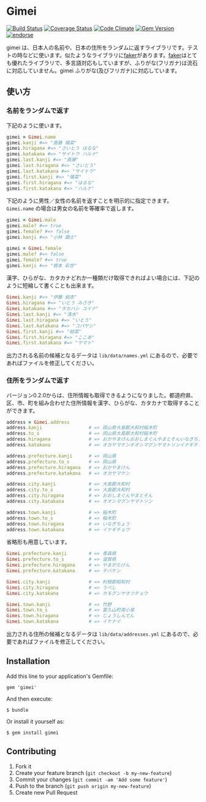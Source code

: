 # Gimei

[![Build Status](https://travis-ci.org/willnet/gimei.png)](https://travis-ci.org/willnet/gimei)
[![Coverage Status](https://coveralls.io/repos/willnet/gimei/badge.png)](https://coveralls.io/r/willnet/gimei)
[![Code Climate](https://codeclimate.com/github/willnet/gimei/badges/gpa.svg)](https://codeclimate.com/github/willnet/gimei)
[![Gem Version](https://badge.fury.io/rb/gimei.png)](http://badge.fury.io/rb/gimei)
[![endorse](https://api.coderwall.com/willnet/endorsecount.png)](https://coderwall.com/willnet)

gimei は、日本人の名前や、日本の住所をランダムに返すライブラリです。テストの時などに使います。似たようなライブラリに[faker](https://github.com/stympy/faker)があります。[faker](https://github.com/stympy/faker)はとても優れたライブラリで、多言語対応もしていますが、ふりがな(フリガナ)は流石に対応していません。gimei ふりがな(及びフリガナ)に対応しています。


## 使い方

### 名前をランダムで返す

下記のように使います。

```ruby
gimei = Gimei.name
gimei.kanji #=> "斎藤 陽菜"
gimei.hiragana #=> "さいとう はるな"
gimei.katakana #=> "サイトウ ハルナ"
gimei.last.kanji #=> "斎藤"
gimei.last.hiragana #=> "さいとう"
gimei.last.katakana #=> "サイトウ"
gimei.first.kanji #=> "陽菜"
gimei.first.hiragana #=> "はるな"
gimei.first.katakana #=> "ハルナ"
```

下記のように男性／女性の名前を返すことを明示的に指定できます。`Gimei.name` の場合は男女の名前を等確率で返します。

```ruby
gimei = Gimei.male
gimei.male? #=> true
gimei.female? #=> false
gimei.kanji #=> "小林 顕士"

gimei = Gimei.female
gimei.male? #=> false
gimei.female? #=> true
gimei.kanji #=> "根本 彩世"
```

漢字、ひらがな、カタカナどれか一種類だけ取得できればよい場合には、下記のように短縮して書くことも出来ます。

```ruby
Gimei.kanji #=> "伊藤 結衣"
Gimei.hiragana #=> "いとう みさき"
Gimei.katakana #=> "タカハシ ユイナ"
Gimei.last.kanji #=> "清水"
Gimei.last.hiragana #=> "いとう"
Gimei.last.katakana #=> "コバヤシ"
Gimei.first.kanji #=> "結菜"
Gimei.first.hiragana #=> "ここあ"
Gimei.first.katakana #=> "ヤマト"
```

出力される名前の候補となるデータは `lib/data/names.yml` にあるので、必要であればファイルを修正してください。

### 住所をランダムで返す

バージョン0.2.0からは、住所情報も取得できるようになりました。都道府県、区、市、町を組み合わせた住所情報を漢字、ひらがな、カタカナで取得することができます。

```ruby
address = Gimei.address
address.kanji                 # => 岡山県大島郡大和村稲木町
address.to_s                  # => 岡山県大島郡大和村稲木町
address.hiragana              # => おかやまけんおおしまぐんやまとそんいなぎちょう
address.katakana              # => オカヤマケンオオシマグンヤマトソンイナギチョウ

address.prefecture.kanji      # => 岡山県
address.prefecture.to_s       # => 岡山県
address.prefecture.hiragana   # => おかやまけん
address.prefecture.katakana   # => オカヤマケン

address.city.kanji            # => 大島郡大和村
address.city.to_s             # => 大島郡大和村
address.city.hiragana         # => おおしまぐんやまとそん
address.city.katakana         # => オオシマグンヤマトソン

address.town.kanji            # => 稲木町
address.town.to_s             # => 稲木町
address.town.hiragana         # => いなぎちょう
address.town.katakana         # => イナギチョウ
```

省略形も用意しています。

```ruby
Gimei.prefecture.kanji        # => 青森県
Gimei.prefecture.to_s         # => 滋賀県
Gimei.prefecture.hiragana     # => やまがたけん
Gimei.prefecture.katakana     # => チバケン

Gimei.city.kanji              # => 利根郡昭和村
Gimei.city.hiragana           # => うべし
Gimei.city.katakana           # => カモグンヤオツチョウ

Gimei.town.kanji              # => 竹野
Gimei.town.to_s               # => 富久山町南小泉
Gimei.town.hiragana           # => じょうしんでん
Gimei.town.katakana           # => イケナイ
```

出力される住所の候補となるデータは `lib/data/addresses.yml` にあるので、必要であればファイルを修正してください。

## Installation

Add this line to your application's Gemfile:

    gem 'gimei'

And then execute:

    $ bundle

Or install it yourself as:

    $ gem install gimei

## Contributing

1. Fork it
2. Create your feature branch (`git checkout -b my-new-feature`)
3. Commit your changes (`git commit -am 'Add some feature'`)
4. Push to the branch (`git push origin my-new-feature`)
5. Create new Pull Request
